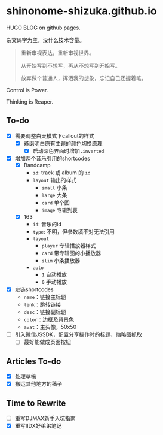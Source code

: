 # shinonome-shizuka.github.io

HUGO BLOG on github pages.

杂文码字为主，没什么技术含量。

> 重新审视表达，重新审视世界。
>
> 从开始写到不想写，再从不想写到开始写。
>
> 放弃做个普通人，挥洒我的想象，忘记自己还握着笔。

Control is Power.

Thinking is Reaper.

## To-do

- [x] 需要调整白天模式下callout的样式
  - [x] 琢磨明白原有主题的颜色切换原理
    - [x] 启动深色界面时增加`.inverted`
- [x] 增加两个音乐引用的shortcodes
  - [x] Bandcamp
    - `id`: track 或 album 的 `id`
    - `layout` 输出的样式
      - `small` 小条
      - `large` 大条
      - `card` 单个图
      - `image` 专辑列表
  - [x] 163
    - `id`: 音乐的id
    - `type`: 不明，但参数填不对无法引用
    - `layout`
      - `player` 专辑播放器样式
      - `card` 带专辑图的小播放器
      - `slim` 小条播放器
    - `auto`
      - `1` 自动播放
      - `0` 手动播放
- [x] 友链shortcodes
  - `name`：链接主标题
  - `link`：跳转链接
  - `desc`：链接副标题
  - `color`：边框及背景色
  - `avat`：主头像，50x50
- [ ] 引入微信JSSDK，配置分享操作时的标题、缩略图抓取
  - [ ] 最好能做成页面按钮

## Articles To-do

- [x] 处理草稿
- [x] 搬运其他地方的稿子

## Time to Rewrite

- [ ] 重写DJMAX新手入坑指南
- [x] 重写IIDX好弟弟笔记
